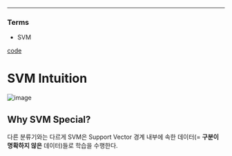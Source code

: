 ****
### Terms
- SVM

[code](https://github.com/EricChoii/ai-boot-camp-ablearn/blob/main/ai/supervised-learning/classification/codes/support_vector_machine.ipynb)

# SVM Intuition
![image](https://user-images.githubusercontent.com/39285147/178284534-ac5200fe-60eb-4dd1-8ad1-b54cb8bfed2c.png)

## Why SVM Special?
다른 분류기와는 다르게 SVM은 Support Vector 경계 내부에 속한 데이터(= **구분이 명확하지 않은** 데이터)들로 학습을 수행한다.
